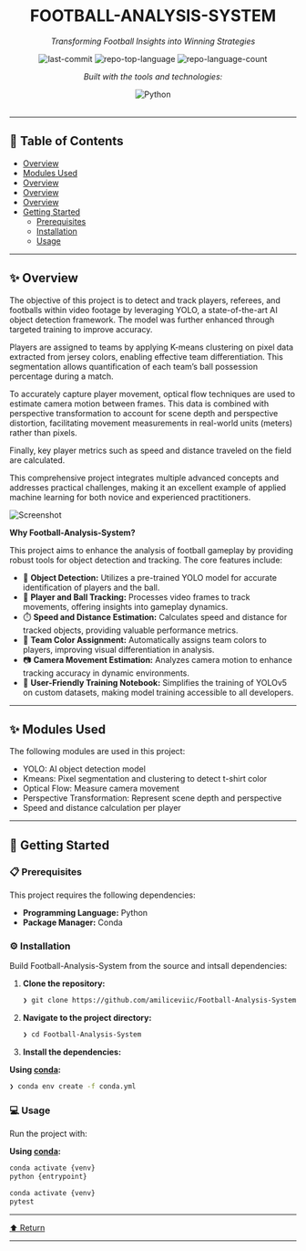 <div id="top">

<!-- HEADER STYLE: CLASSIC -->
<div align="center">


# FOOTBALL-ANALYSIS-SYSTEM

<em>Transforming Football Insights into Winning Strategies</em>

<!-- BADGES -->
<img src="https://img.shields.io/github/last-commit/amiliceviic/Football-Analysis-System?style=flat&logo=git&logoColor=white&color=0080ff" alt="last-commit">
<img src="https://img.shields.io/github/languages/top/amiliceviic/Football-Analysis-System?style=flat&color=0080ff" alt="repo-top-language">
<img src="https://img.shields.io/github/languages/count/amiliceviic/Football-Analysis-System?style=flat&color=0080ff" alt="repo-language-count">

<em>Built with the tools and technologies:</em>

<img src="https://img.shields.io/badge/Python-3776AB.svg?style=flat&logo=Python&logoColor=white" alt="Python">

</div>
<br>

---

## 📄 Table of Contents

- [Overview](#-overview)
- [Modules Used](#-modules-used)
- [Overview](#-overview)
- [Overview](#-overview)
- [Overview](#-overview)
- [Getting Started](#-getting-started)
    - [Prerequisites](#-prerequisites)
    - [Installation](#-installation)
    - [Usage](#-usage)

---

## ✨ Overview

The objective of this project is to detect and track players, referees, and footballs within video footage by leveraging YOLO, a state-of-the-art AI object detection framework. The model was further enhanced through targeted training to improve accuracy.

Players are assigned to teams by applying K-means clustering on pixel data extracted from jersey colors, enabling effective team differentiation. This segmentation allows quantification of each team’s ball possession percentage during a match.

To accurately capture player movement, optical flow techniques are used to estimate camera motion between frames. This data is combined with perspective transformation to account for scene depth and perspective distortion, facilitating movement measurements in real-world units (meters) rather than pixels.

Finally, key player metrics such as speed and distance traveled on the field are calculated.

This comprehensive project integrates multiple advanced concepts and addresses practical challenges, making it an excellent example of applied machine learning for both novice and experienced practitioners.

![Screenshot](output_videos/screenshot.png)

**Why Football-Analysis-System?**

This project aims to enhance the analysis of football gameplay by providing robust tools for object detection and tracking. The core features include:

- 🎯 **Object Detection:** Utilizes a pre-trained YOLO model for accurate identification of players and the ball.
- 🏃 **Player and Ball Tracking:** Processes video frames to track movements, offering insights into gameplay dynamics.
- ⏱️ **Speed and Distance Estimation:** Calculates speed and distance for tracked objects, providing valuable performance metrics.
- 🎨 **Team Color Assignment:** Automatically assigns team colors to players, improving visual differentiation in analysis.
- 📷 **Camera Movement Estimation:** Analyzes camera motion to enhance tracking accuracy in dynamic environments.
- 📓 **User-Friendly Training Notebook:** Simplifies the training of YOLOv5 on custom datasets, making model training accessible to all developers.

---

## ✨ Modules Used

The following modules are used in this project:
- YOLO: AI object detection model
- Kmeans: Pixel segmentation and clustering to detect t-shirt color
- Optical Flow: Measure camera movement
- Perspective Transformation: Represent scene depth and perspective
- Speed and distance calculation per player

---

## 🚀 Getting Started

### 📋 Prerequisites

This project requires the following dependencies:

- **Programming Language:** Python
- **Package Manager:** Conda

### ⚙️ Installation

Build Football-Analysis-System from the source and intsall dependencies:

1. **Clone the repository:**

    ```sh
    ❯ git clone https://github.com/amiliceviic/Football-Analysis-System
    ```

2. **Navigate to the project directory:**

    ```sh
    ❯ cd Football-Analysis-System
    ```

3. **Install the dependencies:**

**Using [conda](https://docs.conda.io/):**

```sh
❯ conda env create -f conda.yml
```

### 💻 Usage

Run the project with:

**Using [conda](https://docs.conda.io/):**

```sh
conda activate {venv}
python {entrypoint}
```

```sh
conda activate {venv}
pytest
```

---

<div align="left"><a href="#top">⬆ Return</a></div>

---
